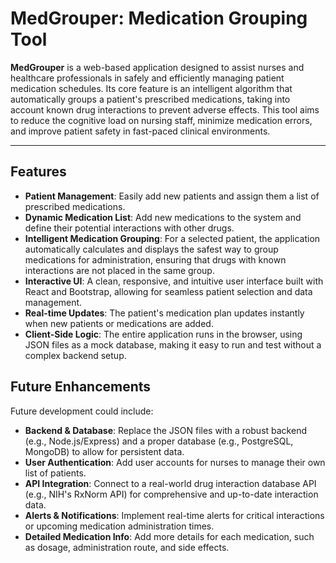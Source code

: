 # MedGrouper: Medication Grouping Tool

**MedGrouper** is a web-based application designed to assist nurses and healthcare professionals in safely and efficiently managing patient medication schedules. Its core feature is an intelligent algorithm that automatically groups a patient's prescribed medications, taking into account known drug interactions to prevent adverse effects. This tool aims to reduce the cognitive load on nursing staff, minimize medication errors, and improve patient safety in fast-paced clinical environments.

---

## Features

* **Patient Management**: Easily add new patients and assign them a list of prescribed medications.
* **Dynamic Medication List**: Add new medications to the system and define their potential interactions with other drugs.
* **Intelligent Medication Grouping**: For a selected patient, the application automatically calculates and displays the safest way to group medications for administration, ensuring that drugs with known interactions are not placed in the same group.
* **Interactive UI**: A clean, responsive, and intuitive user interface built with React and Bootstrap, allowing for seamless patient selection and data management.
* **Real-time Updates**: The patient's medication plan updates instantly when new patients or medications are added.
* **Client-Side Logic**: The entire application runs in the browser, using JSON files as a mock database, making it easy to run and test without a complex backend setup.

## Future Enhancements

Future development could include:

* **Backend & Database**: Replace the JSON files with a robust backend (e.g., Node.js/Express) and a proper database (e.g., PostgreSQL, MongoDB) to allow for persistent data.
* **User Authentication**: Add user accounts for nurses to manage their own list of patients.
* **API Integration**: Connect to a real-world drug interaction database API (e.g., NIH's RxNorm API) for comprehensive and up-to-date interaction data.
* **Alerts & Notifications**: Implement real-time alerts for critical interactions or upcoming medication administration times.
* **Detailed Medication Info**: Add more details for each medication, such as dosage, administration route, and side effects.

